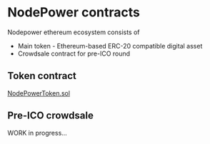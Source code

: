 # NodePower contracts
Nodepower ethereum ecosystem consists of
* Main token - Ethereum-based ERC-20 compatible digital asset
* Crowdsale contract for pre-ICO round

## Token contract
[NodePowerToken.sol](contracts/NodePowerToken.sol)

## Pre-ICO crowdsale
WORK in progress...